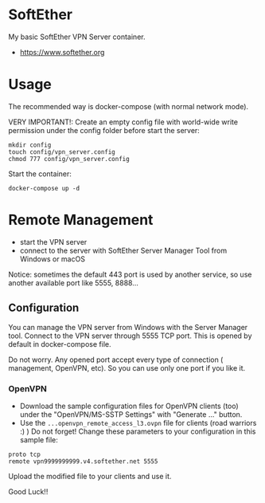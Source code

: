 # SoftEther

My basic SoftEther VPN Server container.

  - https://www.softether.org

# Usage

The recommended way is docker-compose (with normal network mode).

VERY IMPORTANT!: Create an empty config file with world-wide write permission under the config folder before start the server:
```
mkdir config
touch config/vpn_server.config
chmod 777 config/vpn_server.config
```

Start the container:

```
docker-compose up -d
```

# Remote Management

  - start the VPN server
  - connect to the server with SoftEther Server Manager Tool from Windows or macOS

Notice:
sometimes the default 443 port is used by another service, so use another available port like 5555, 8888...

## Configuration

You can manage the VPN server from Windows with the Server Manager tool. Connect to the VPN server through 5555 TCP port. This is opened by default in docker-compose file.

Do not worry. Any opened port accept every type of connection ( management, OpenVPN, etc). So you can use only one port if you like it.

### OpenVPN

- Download the sample configuration files for OpenVPN clients (too) under the "OpenVPN/MS-SSTP Settings" with "Generate ..." button.
- Use the `...openvpn_remote_access_l3.ovpn` file for clients (road warriors :) )
Do not forget! Change these parameters to your configuration in this sample file:
```
proto tcp
remote vpn9999999999.v4.softether.net 5555
```
Upload the modified file to your clients and use it.



Good Luck!!
